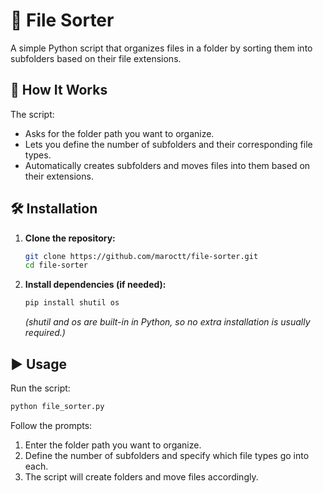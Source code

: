 # 📂 File Sorter

A simple Python script that organizes files in a folder by sorting them into subfolders based on their file extensions.

## 🚀 How It Works

The script:
- Asks for the folder path you want to organize.
- Lets you define the number of subfolders and their corresponding file types.
- Automatically creates subfolders and moves files into them based on their extensions.

## 🛠️ Installation

1. **Clone the repository:**  
   ```bash
   git clone https://github.com/maroctt/file-sorter.git
   cd file-sorter
   ```
2. **Install dependencies (if needed):**  
   ```bash
   pip install shutil os
   ```  
   *(shutil and os are built-in in Python, so no extra installation is usually required.)*

## ▶️ Usage

Run the script:
```bash
python file_sorter.py
```

Follow the prompts:
1. Enter the folder path you want to organize.
2. Define the number of subfolders and specify which file types go into each.
3. The script will create folders and move files accordingly.
